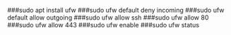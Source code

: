 ###sudo apt install ufw
###sudo ufw default deny incoming
###sudo ufw default allow outgoing
###sudo ufw allow ssh
###sudo ufw allow 80
###sudo ufw allow 443
###sudo ufw enable
###sudo ufw status

